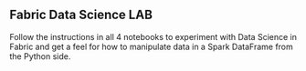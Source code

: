 ## Fabric Data Science LAB

Follow the instructions in all 4 notebooks to experiment with Data Science in Fabric and get a feel for how to manipulate data in a Spark DataFrame from the Python side.